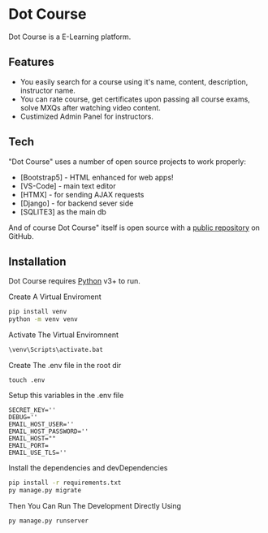 # Dot Course

Dot Course is a E-Learning platform.

## Features

- You easily search for a course using it's name, content, description, instructor name.
- You can rate course, get certificates upon passing all course exams, solve MXQs after watching video content.
- Custimized Admin Panel for instructors.


## Tech

"Dot Course" uses a number of open source projects to work properly:

- [Bootstrap5] - HTML enhanced for web apps!
- [VS-Code] - main text editor
- [HTMX] - for sending AJAX requests
- [Django] - for backend sever side 
- [SQLITE3] as the main db 

And of course Dot Course" itself is open source with a [public repository](https://github.com/YousefSedik/Dot-Course/) on GitHub.

## Installation

Dot Course requires [Python](https://www.python.org/downloads/) v3+ to run.

Create A Virtual Enviroment 
```sh
pip install venv 
python -m venv venv
```
Activate The Virtual Enviromnent 
```sh
\venv\Scripts\activate.bat
```
Create The .env file in the root dir
```
touch .env 
```
Setup this variables in the .env file 
```
SECRET_KEY=''
DEBUG=''
EMAIL_HOST_USER=''
EMAIL_HOST_PASSWORD=''
EMAIL_HOST=""
EMAIL_PORT=   
EMAIL_USE_TLS=''
```

Install the dependencies and devDependencies
```sh
pip install -r requirements.txt
py manage.py migrate 
```
Then You Can Run The Development Directly Using
```sh
py manage.py runserver  
```


